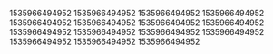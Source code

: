 1535966494952
1535966494952
1535966494952
1535966494952
1535966494952
1535966494952
1535966494952
1535966494952
1535966494952
1535966494952
1535966494952
1535966494952
1535966494952
1535966494952
1535966494952